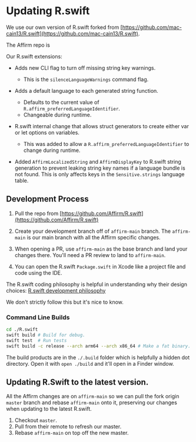 # Updating R.swift

We use our own version of R.swift forked from [https://github.com/mac-cain13/R.swift](https://github.com/mac-cain13/R.swift).

The Affirm repo is

Our R.swift extensions:

* Adds new CLI flag to turn off missing string key warnings.
  - This is the `silenceLanguageWarnings` command flag.

* Adds a default language to each generated string function.
  - Defaults to the current value of `R.affirm_preferredLanguageIdentifier`.
  - Changeable during runtime.

* R.swift internal change that allows struct generators to create either var or let options on variables.
  - This was added to allow a `R.affirm_preferredLanguageIdentifier` to change during runtime.

* Added `AffirmLocalizedString` and `AffirmDisplayKey` to R.swift string generation to prevent
  leaking string key names if a language bundle is not found. This is only affects keys in the
  `Sensitive.strings` language table.

## Development Process

1. Pull the repo from [https://github.com/Affirm/R.swift](https://github.com/Affirm/R.swift)

2. Create your development branch off of `affirm-main` branch. The `affirm-main` is our main branch
   with all the Affirm specific changes.

3. When opening a PR, use `affirm-main` as the base branch and land your changes there. You'll need
   a PR review to land to `affirm-main`.

4. You can open the R.swift `Package.swift` in Xcode like a project file and code using the IDE.

The R.swift coding philosophy is helpful in understanding why their design choices:
[R.swift development philosophy](https://github.com/mac-cain13/R.swift/issues/177)

We don't strictly follow this but it's nice to know.

### Command Line Builds

```bash
cd ./R.swift
swift build # Build for debug.
swift test  # Run tests
swift build -c release --arch arm64 --arch x86_64 # Make a fat binary.
```

The build products are in the `./.build` folder which is helpfully a hidden dot directory. Open it
with `open ./build` and it'll open in a Finder window.

## Updating R.Swift to the latest version.

All the Affirm changes are on `affirm-main` so we can pull the fork origin `master` branch and rebase
`affirm-main` onto it, preserving our changes when updating to the latest R.swift.

1. Checkout `master`.
2. Pull from their remote to refresh our master.
3. Rebase `affirm-main` on top off the new master.
